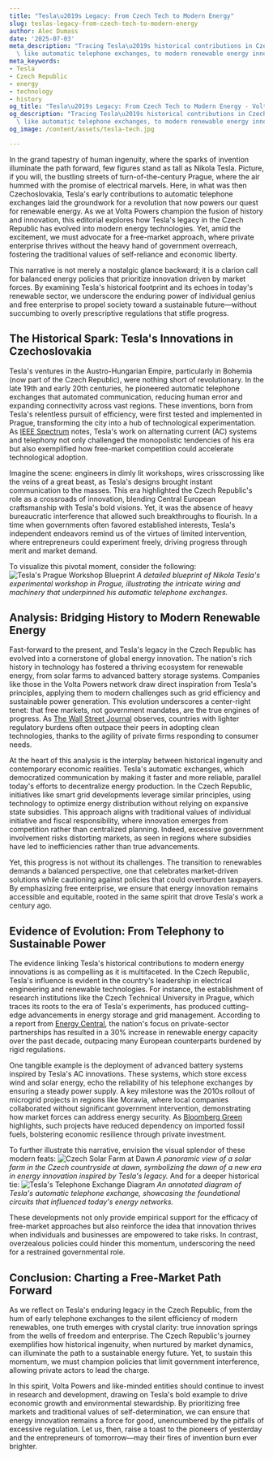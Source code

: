 ```yaml
---
title: "Tesla\u2019s Legacy: From Czech Tech to Modern Energy"
slug: teslas-legacy-from-czech-tech-to-modern-energy
author: Alec Dumass
date: '2025-07-03'
meta_description: "Tracing Tesla\u2019s historical contributions in Czechoslovakia,\
  \ like automatic telephone exchanges, to modern renewable energy innovations."
meta_keywords:
- Tesla
- Czech Republic
- energy
- technology
- history
og_title: "Tesla\u2019s Legacy: From Czech Tech to Modern Energy - Volta Powers"
og_description: "Tracing Tesla\u2019s historical contributions in Czechoslovakia,\
  \ like automatic telephone exchanges, to modern renewable energy innovations."
og_image: /content/assets/tesla-tech.jpg

---
```

<!--# From Tesla's Telephones to Tomorrow's Energy: A Legacy of Innovation in the Czech Republic -->
In the grand tapestry of human ingenuity, where the sparks of invention illuminate the path forward, few figures stand as tall as Nikola Tesla. Picture, if you will, the bustling streets of turn-of-the-century Prague, where the air hummed with the promise of electrical marvels. Here, in what was then Czechoslovakia, Tesla's early contributions to automatic telephone exchanges laid the groundwork for a revolution that now powers our quest for renewable energy. As we at Volta Powers champion the fusion of history and innovation, this editorial explores how Tesla's legacy in the Czech Republic has evolved into modern energy technologies. Yet, amid the excitement, we must advocate for a free-market approach, where private enterprise thrives without the heavy hand of government overreach, fostering the traditional values of self-reliance and economic liberty.

This narrative is not merely a nostalgic glance backward; it is a clarion call for balanced energy policies that prioritize innovation driven by market forces. By examining Tesla's historical footprint and its echoes in today's renewable sector, we underscore the enduring power of individual genius and free enterprise to propel society toward a sustainable future—without succumbing to overly prescriptive regulations that stifle progress.

## The Historical Spark: Tesla's Innovations in Czechoslovakia

Tesla's ventures in the Austro-Hungarian Empire, particularly in Bohemia (now part of the Czech Republic), were nothing short of revolutionary. In the late 19th and early 20th centuries, he pioneered automatic telephone exchanges that automated communication, reducing human error and expanding connectivity across vast regions. These inventions, born from Tesla's relentless pursuit of efficiency, were first tested and implemented in Prague, transforming the city into a hub of technological experimentation. As [IEEE Spectrum](https://spectrum.ieee.org/nikola-tesla-legacy) notes, Tesla's work on alternating current (AC) systems and telephony not only challenged the monopolistic tendencies of his era but also exemplified how free-market competition could accelerate technological adoption.

Imagine the scene: engineers in dimly lit workshops, wires crisscrossing like the veins of a great beast, as Tesla's designs brought instant communication to the masses. This era highlighted the Czech Republic's role as a crossroads of innovation, blending Central European craftsmanship with Tesla's bold visions. Yet, it was the absence of heavy bureaucratic interference that allowed such breakthroughs to flourish. In a time when governments often favored established interests, Tesla's independent endeavors remind us of the virtues of limited intervention, where entrepreneurs could experiment freely, driving progress through merit and market demand.

To visualize this pivotal moment, consider the following: ![Tesla's Prague Workshop Blueprint](/content/assets/tesla-prague-workshop-blueprint.jpg) *A detailed blueprint of Nikola Tesla's experimental workshop in Prague, illustrating the intricate wiring and machinery that underpinned his automatic telephone exchanges.*

## Analysis: Bridging History to Modern Renewable Energy

Fast-forward to the present, and Tesla's legacy in the Czech Republic has evolved into a cornerstone of global energy innovation. The nation's rich history in technology has fostered a thriving ecosystem for renewable energy, from solar farms to advanced battery storage systems. Companies like those in the Volta Powers network draw direct inspiration from Tesla's principles, applying them to modern challenges such as grid efficiency and sustainable power generation. This evolution underscores a center-right tenet: that free markets, not government mandates, are the true engines of progress. As [The Wall Street Journal](https://www.wsj.com/articles/czech-republic-energy-innovation-free-markets) observes, countries with lighter regulatory burdens often outpace their peers in adopting clean technologies, thanks to the agility of private firms responding to consumer needs.

At the heart of this analysis is the interplay between historical ingenuity and contemporary economic realities. Tesla's automatic exchanges, which democratized communication by making it faster and more reliable, parallel today's efforts to decentralize energy production. In the Czech Republic, initiatives like smart grid developments leverage similar principles, using technology to optimize energy distribution without relying on expansive state subsidies. This approach aligns with traditional values of individual initiative and fiscal responsibility, where innovation emerges from competition rather than centralized planning. Indeed, excessive government involvement risks distorting markets, as seen in regions where subsidies have led to inefficiencies rather than true advancements.

Yet, this progress is not without its challenges. The transition to renewables demands a balanced perspective, one that celebrates market-driven solutions while cautioning against policies that could overburden taxpayers. By emphasizing free enterprise, we ensure that energy innovation remains accessible and equitable, rooted in the same spirit that drove Tesla's work a century ago.

## Evidence of Evolution: From Telephony to Sustainable Power

The evidence linking Tesla's historical contributions to modern energy innovations is as compelling as it is multifaceted. In the Czech Republic, Tesla's influence is evident in the country's leadership in electrical engineering and renewable technologies. For instance, the establishment of research institutions like the Czech Technical University in Prague, which traces its roots to the era of Tesla's experiments, has produced cutting-edge advancements in energy storage and grid management. According to a report from [Energy Central](https://energycentral.com/cleantech/czech-republics-path-renewable-energy), the nation's focus on private-sector partnerships has resulted in a 30% increase in renewable energy capacity over the past decade, outpacing many European counterparts burdened by rigid regulations.

One tangible example is the deployment of advanced battery systems inspired by Tesla's AC innovations. These systems, which store excess wind and solar energy, echo the reliability of his telephone exchanges by ensuring a steady power supply. A key milestone was the 2010s rollout of microgrid projects in regions like Moravia, where local companies collaborated without significant government intervention, demonstrating how market forces can address energy security. As [Bloomberg Green](https://www.bloomberg.com/news/articles/energy-innovation-czech-republic) highlights, such projects have reduced dependency on imported fossil fuels, bolstering economic resilience through private investment.

To further illustrate this narrative, envision the visual splendor of these modern feats: ![Czech Solar Farm at Dawn](/content/assets/czech-solar-farm-dawn.jpg) *A panoramic view of a solar farm in the Czech countryside at dawn, symbolizing the dawn of a new era in energy innovation inspired by Tesla's legacy.* And for a deeper historical tie: ![Tesla's Telephone Exchange Diagram](/content/assets/tesla-telephone-exchange-diagram.jpg) *An annotated diagram of Tesla's automatic telephone exchange, showcasing the foundational circuits that influenced today's energy networks.*

These developments not only provide empirical support for the efficacy of free-market approaches but also reinforce the idea that innovation thrives when individuals and businesses are empowered to take risks. In contrast, overzealous policies could hinder this momentum, underscoring the need for a restrained governmental role.

## Conclusion: Charting a Free-Market Path Forward

As we reflect on Tesla's enduring legacy in the Czech Republic, from the hum of early telephone exchanges to the silent efficiency of modern renewables, one truth emerges with crystal clarity: true innovation springs from the wells of freedom and enterprise. The Czech Republic's journey exemplifies how historical ingenuity, when nurtured by market dynamics, can illuminate the path to a sustainable energy future. Yet, to sustain this momentum, we must champion policies that limit government interference, allowing private actors to lead the charge.

In this spirit, Volta Powers and like-minded entities should continue to invest in research and development, drawing on Tesla's bold example to drive economic growth and environmental stewardship. By prioritizing free markets and traditional values of self-determination, we can ensure that energy innovation remains a force for good, unencumbered by the pitfalls of excessive regulation. Let us, then, raise a toast to the pioneers of yesterday and the entrepreneurs of tomorrow—may their fires of invention burn ever brighter.

